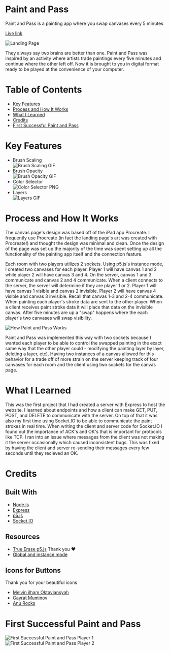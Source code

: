 # Paint and Pass
Paint and Pass is a painting app where you swap canvases every 5 minutes

[Live link](www.paintandpass.com)

![Landing Page](public/assets/readme-assets/landing-page.png)

They always say two brains are better than one. Paint and Pass was inspired by an activity where artists trade paintings every five minutes and continue where the other left off. Now it is brought to you in digital format ready to be played at the convenience of your computer.

# Table of Contents
- [Key Features](#key-features)
- [Process and How It Works](#process-and-how-it-works)
- [What I Learned](#what-i-learned)
- [Credits](#credits)
- [First Successful Paint and Pass](#first-successful-paint-and-pass)

# Key Features
- Brush Scaling  
![Brush Scaling GIF](public/assets/readme-assets/brush-scaling.gif)
- Brush Opacity  
![Brush Opacity GIF](public/assets/readme-assets/brush-opacity.gif)
- Color Selector  
![Color Selector PNG](public/assets/readme-assets/color-selector.png)
- Layers  
![Layers GIF](public/assets/readme-assets/layers.gif)

# Process and How It Works
The canvas page's design was based off of the iPad app Procreate. I frequently 
use Procreate (in fact the landing page's art was created with Procreate!) and 
thought the design was minimal and clean. Once the design of the page was set 
up the majority of the time was spent setting up all the functionality of the 
painting app itself and the connection feature. 

Each room with two players utilizes 2 sockets. Using p5.js's instance mode, I 
created two canvases for each player. Player 1 will have canvas 1 and 2 while 
player 2 will have canvas 3 and 4. On the server, canvas 1 and 3 communicate and 
canvas 2 and 4 communicate. When a client connects to the server, the server 
will determine if they are player 1 or 2. Player 1 will have canvas 1 visible 
and canvas 2 invisible. Player 2 will have canvas 4 visible and canvas 3 
invisible. Recall that canvas 1-3 and 2-4 communicate. When painting each 
player's stroke data are sent to the other player. When a client receives paint 
stroke data it will place that data on the invisible canvas. After five minutes 
are up a "swap" happens where the each player's two canvases will swap 
visibility.

![How Paint and Pass Works](public/assets/readme-assets/how-paint-and-pass-works.png)

Paint and Pass was implemented this way with two sockets because I wanted each 
player to be able to control the swapped painting in the exact same way that 
the other player could - modifying the painting layer by layer, deleting a 
layer, etc). Having two instances of a canvas allowed for this behavior for a 
trade off of more strain on the server keeping track of four canvases for each 
room and the client using two sockets for the canvas page.

# What I Learned
This was the first project that I had created a server with Express to host the 
website. I learned about endpoints and how a client can make GET, PUT, POST, 
and DELETE to communicate with the server. On top of that it was also my first 
time using Socket.IO to be able to communicate the paint strokes in real time. 
When writing the client and server code for Socket.IO I found out the 
importance of ACK's and OK's that is important for protocols like TCP. I ran 
into an issue where messages from the client was not making it the server 
occasionally which caused inconsistent bugs. This was fixed by having the 
client and server re-sending their messages every few seconds until they 
recieved an OK.

# Credits
## Built With
- [Node.js](https://nodejs.org/en/)
- [Express](https://expressjs.com)
- [p5.js](https://p5js.org)
- [Socket.IO](https://socket.io)

## Resources
- [True Erase p5.js](https://codepen.io/DanielHarty/pen/jzGVWV) Thank you ❤️
- [Global and instance mode](https://github.com/processing/p5.js/wiki/Global-and-instance-mode)
## Icons for Buttons
Thank you for your beautiful icons
- [Melvin ilham Oktaviansyah](https://freeicons.io/profile/8939)
- [Gayrat Muminov](https://freeicons.io/profile/3277)
- [Anu Rocks](https://freeicons.io/profile/730)

# First Successful Paint and Pass
![First Successful Paint and Pass Player 1](public/assets/readme-assets/first-paint-and-pass-1.png)
![First Successful Paint and Pass Player 2](public/assets/readme-assets/first-paint-and-pass-2.png)
